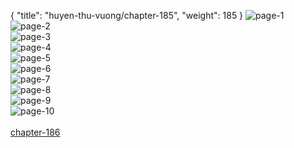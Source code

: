 { "title": "huyen-thu-vuong/chapter-185", "weight": 185 }
<img src="huyen-thu-vuong_0185_01-d88bc40fe5ba1cd1b5418fc36f29757f.webp" alt="page-1" origin="http://storage.fshare.vn/Test-vechai/1505198935-Huyen-Thu-Vuong-Chapter-185-Hamtruyenvn-ve-chai-02.jpg"><br/>
<img src="huyen-thu-vuong_0185_02-6b6e0ad42c95a5aa8e86d76bf2a99a43.webp" alt="page-2" origin="http://storage.fshare.vn/Test-vechai/1505198935-Huyen-Thu-Vuong-Chapter-185-Hamtruyenvn-ve-chai-03.jpg"><br/>
<img src="huyen-thu-vuong_0185_03-b84c3b424ae8bf27b1fa8a6e953ecb61.webp" alt="page-3" origin="http://storage.fshare.vn/Test-vechai/1505198935-Huyen-Thu-Vuong-Chapter-185-Hamtruyenvn-ve-chai-04.jpg"><br/>
<img src="huyen-thu-vuong_0185_04-e0182a698422b252a6eddc4f44b09c60.webp" alt="page-4" origin="http://storage.fshare.vn/Test-vechai/1505198935-Huyen-Thu-Vuong-Chapter-185-Hamtruyenvn-ve-chai-05.jpg"><br/>
<img src="huyen-thu-vuong_0185_05-869cde5a0cb7a7fcdf1497fa35c5d053.webp" alt="page-5" origin="http://storage.fshare.vn/Test-vechai/1505198935-Huyen-Thu-Vuong-Chapter-185-Hamtruyenvn-ve-chai-06.jpg"><br/>
<img src="huyen-thu-vuong_0185_06-fc1b278256fdd86f44c8855600f19844.webp" alt="page-6" origin="http://storage.fshare.vn/Test-vechai/1505198935-Huyen-Thu-Vuong-Chapter-185-Hamtruyenvn-ve-chai-07.jpg"><br/>
<img src="huyen-thu-vuong_0185_07-8fcd37d959ea5517e8d86abbefb2550e.webp" alt="page-7" origin="http://storage.fshare.vn/Test-vechai/1505198935-Huyen-Thu-Vuong-Chapter-185-Hamtruyenvn-ve-chai-08.jpg"><br/>
<img src="huyen-thu-vuong_0185_08-486ba25e9ddaa79abb00ab7a6ee61bf8.webp" alt="page-8" origin="http://storage.fshare.vn/Test-vechai/1505198935-Huyen-Thu-Vuong-Chapter-185-Hamtruyenvn-ve-chai-09.jpg"><br/>
<img src="huyen-thu-vuong_0185_09-3ccc55f2ce8119450751b1d2365e90ce.webp" alt="page-9" origin="http://storage.fshare.vn/Test-vechai/1505198935-Huyen-Thu-Vuong-Chapter-185-Hamtruyenvn-ve-chai-10.jpg"><br/>
<img src="huyen-thu-vuong_0185_10-699a4f3d3cc43841793eac900bedb6e3.webp" alt="page-10" origin="http://storage.fshare.vn/Test-vechai/1505198935-Huyen-Thu-Vuong-Chapter-185-Hamtruyenvn-ve-chai-11.jpg"><br/>
<br/><a class="nextchap" href="/huyen-thu-vuong/chapter-186">chapter-186</a>
